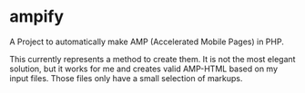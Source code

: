 # ampify
A Project to automatically make AMP (Accelerated Mobile Pages) in PHP. 

This currently represents a method to create them. It is not the most elegant solution, but it works for me and creates valid AMP-HTML based on my input files. Those files only have a small selection of markups. 

